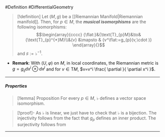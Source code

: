 #Definition #DifferentialGeometry 

> [!definition]
> Let $(M,g)$ be a [[Riemannian Manifold|Riemannian manifold]]. Then, for $p\in M$, the ***musical isomorphisms*** are the following isomorphisms:$$\begin{array}{cccc} {\flat:}&{\text{T}_{p}M}&\to&{\text{T}_{p}^{*}M}\\&{v} &\mapsto & {v^\flat:=g_{p}(v,\cdot )} \end{array}{}$$and $\sharp:=\flat ^{-1}$.
- **Remark**: With $(U,\varphi)$ on $M$, in local coordinates, the Riemannian metric is $g=g_{ij}dx^i\otimes dx^j$ and for $v\in \text{T}M$, $v=v^i \frac{ \partial  }{ \partial x^i }$. 
---
##### Properties
> [!lemma] Proposition
> For every $p\in M$, $\flat$ defines a vector space isomorphism.

> [!proof]-
> As $\flat$ is linear, we just have to check that $\flat$ is a bijection. The injectivity follows from the fact that $g_{p}$ defines an inner product. The surjectivity follows from 
---
